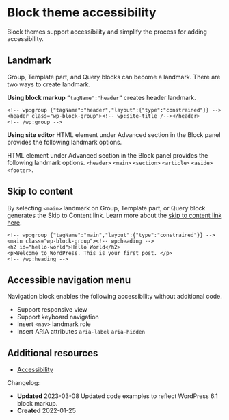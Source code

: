 # Block theme accessibility

Block themes support accessibility and simplify the process for adding accessibility.

## Landmark

Group, Template part, and Query blocks can become a landmark. There are two ways to create landmark.

**Using block markup**
`”tagName":"header”` creates header landmark.

```
<!-- wp:group {"tagName":"header","layout":{"type":"constrained"}} -->
<header class="wp-block-group"><!-- wp:site-title /--></header>
<!-- /wp:group -->
```

**Using site editor**
HTML element under Advanced section in the Block panel provides the following landmark options.

HTML element under Advanced section in the Block panel provides the following landmark options.
`<header>` `<main>` `<section>` `<article>` `<aside>` `<footer>`.

## Skip to content

By selecting `<main>` landmark on Group, Template part, or Query block generates the Skip to Content link. Learn more about the [skip to content link here](https://make.wordpress.org/themes/handbook/review/required/#3-accessibility).

```
<!-- wp:group {"tagName":"main","layout":{"type":"constrained"}} -->
<main class="wp-block-group"><!-- wp:heading -->
<h2 id="hello-world">Hello World</h2>
<p>Welcome to WordPress. This is your first post. </p>
<!-- /wp:heading -->
```

## Accessible navigation menu

Navigation block enables the following accessibility without additional code.

*   Support responsive view
*   Support keyboard navigation
*   Insert `<nav>` landmark role
*   Insert ARIA attributes `aria-label` `aria-hidden`

## Additional resources

*   [Accessibility](https://make.wordpress.org/themes/handbook/review/accessibility/)

Changelog:

*   **Updated** 2023-03-08 Updated code examples to reflect WordPress 6.1 block markup.
*   **Created** 2022-01-25
